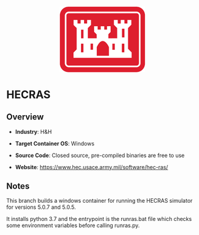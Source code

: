 <p align="center">
  <img src="https://github.com/GoHypernet/Galileo-Mission-Frameworks/blob/hecras/hecras_logo.png" width="225">
</p>

# HECRAS

## Overview 

- **Industry**: H&H

- **Target Container OS**: Windows

- **Source Code**: Closed source, pre-compiled binaries are free to use

- **Website**: https://www.hec.usace.army.mil/software/hec-ras/

## Notes

This branch builds a windows container for running the HECRAS simulator 
for versions 5.0.7 and 5.0.5. 

It installs python 3.7 and the entrypoint is the runras.bat file which
checks some environment variables before calling runras.py. 
